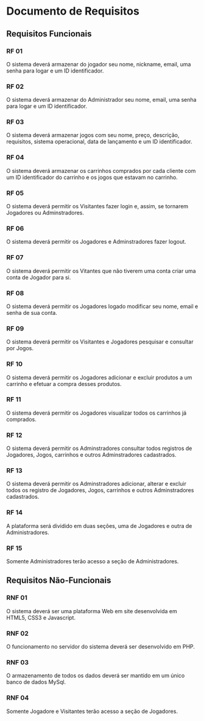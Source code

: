 # Documento de Requisitos

## Requisitos Funcionais

### RF 01

O sistema deverá armazenar do jogador seu nome, nickname, email, uma senha para logar e um ID identificador.

### RF 02

O sistema deverá armazenar do Administrador seu nome, email, uma senha para logar e um ID identificador.

### RF 03

O sistema deverá armazenar jogos com seu nome, preço, descrição, requisitos, sistema operacional, data de lançamento e um ID identificador.

### RF 04

O sistema deverá armazenar os carrinhos comprados por cada cliente com um ID identificador do carrinho e os jogos que estavam no carrinho.

### RF 05

O sistema deverá permitir os Visitantes fazer login e, assim, se tornarem Jogadores ou Adminstradores.

### RF 06

O sistema deverá permitir os Jogadores e Adminstradores fazer logout.

### RF 07

O sistema deverá permitir os Vitantes que não tiverem uma conta criar uma conta de Jogador para si.

### RF 08

O sistema deverá permitir os Jogadores logado modificar seu nome, email e senha de sua conta.

### RF 09

O sistema deverá permitir os Visitantes e Jogadores pesquisar e consultar por Jogos.

### RF 10

O sistema deverá permitir os Jogadores adicionar e excluir produtos a um carrinho e efetuar a compra desses produtos.

### RF 11

O sistema deverá permitir os Jogadores visualizar todos os carrinhos já comprados.

### RF 12

O sistema deverá permitir os Adminstradores consultar todos registros de Jogadores, Jogos, carrinhos e outros Adminstradores cadastrados.

### RF 13

O sistema deverá permitir os Adminstradores adicionar, alterar e excluir todos os registro de Jogadores, Jogos, carrinhos e outros Adminstradores cadastrados.

### RF 14

A plataforma será dividido em duas seções, uma de Jogadores e outra de Administradores.

### RF 15

Somente Administradores terão acesso a seção de Administradores.

## Requisitos Não-Funcionais

### RNF 01

O sistema deverá ser uma plataforma Web em site desenvolvida em HTML5, CSS3 e Javascript.

### RNF 02

O funcionamento no servidor do sistema deverá ser desenvolvido em PHP.

### RNF 03

O armazenamento de todos os dados deverá ser mantido em um único banco de dados MySql.

### RNF 04

Somente Jogadore e Visitantes terão acesso a seção de Jogadores.
